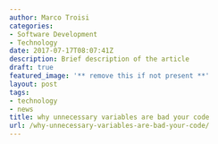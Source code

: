 ```yaml
---
author: Marco Troisi
categories:
- Software Development
- Technology
date: 2017-07-17T08:07:41Z
description: Brief description of the article
draft: true
featured_image: '** remove this if not present **'
layout: post
tags:
- technology
- news
title: why unnecessary variables are bad your code
url: /why-unnecessary-variables-are-bad-your-code/
---
```


